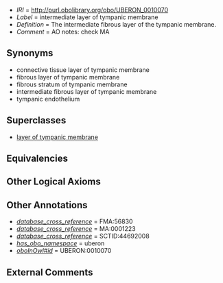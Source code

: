  * *IRI* = http://purl.obolibrary.org/obo/UBERON_0010070
 * *Label* = intermediate layer of tympanic membrane
 * *Definition* = The intermediate fibrous layer of the tympanic membrane.
 * *Comment* = AO notes: check MA

## Synonyms

 * connective tissue layer of tympanic membrane
 * fibrous layer of tympanic membrane
 * fibrous stratum of tympanic membrane
 * intermediate fibrous layer of tympanic membrane
 * tympanic endothelium

## Superclasses

 * [layer of tympanic membrane](../../UBERON/71/UBERON_0010071.md)

## Equivalencies


## Other Logical Axioms


## Other Annotations

 * *[database_cross_reference](../../ef/oboInOwl#hasDbXref.md)* = FMA:56830
 * *[database_cross_reference](../../ef/oboInOwl#hasDbXref.md)* = MA:0001223
 * *[database_cross_reference](../../ef/oboInOwl#hasDbXref.md)* = SCTID:44692008
 * *[has_obo_namespace](../../ce/oboInOwl#hasOBONamespace.md)* = uberon
 * *[oboInOwl#id](../../id/oboInOwl#id.md)* = UBERON:0010070

## External Comments

